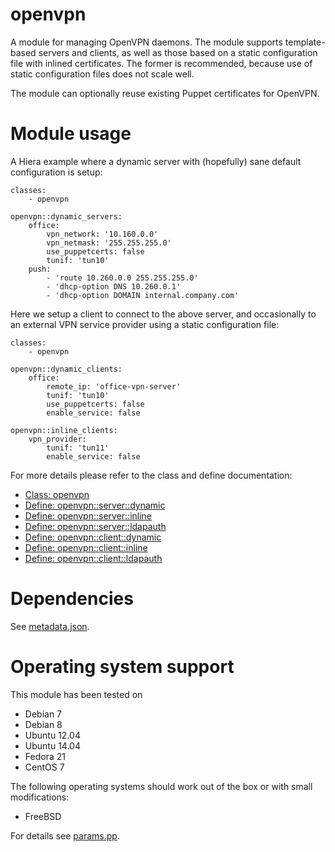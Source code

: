 openvpn
=======

A module for managing OpenVPN daemons. The module supports template-based 
servers and clients, as well as those based on a static configuration file with 
inlined certificates. The former is recommended, because use of static 
configuration files does not scale well.

The module can optionally reuse existing Puppet certificates for OpenVPN.

# Module usage

A Hiera example where a dynamic server with (hopefully) sane default 
configuration is setup:

    classes:
        - openvpn
    
    openvpn::dynamic_servers:
        office:
            vpn_network: '10.160.0.0'
            vpn_netmask: '255.255.255.0'
            use_puppetcerts: false
            tunif: 'tun10'
        push:
            - 'route 10.260.0.0 255.255.255.0'
            - 'dhcp-option DNS 10.260.0.1'
            - 'dhcp-option DOMAIN internal.company.com'

Here we setup a client to connect to the above server, and occasionally to an 
external VPN service provider using a static configuration file:

    classes:
        - openvpn
    
    openvpn::dynamic_clients:
        office:
            remote_ip: 'office-vpn-server'
            tunif: 'tun10'
            use_puppetcerts: false
            enable_service: false
    
    openvpn::inline_clients:
        vpn_provider:
            tunif: 'tun11'
            enable_service: false

For more details please refer to the class and define documentation:

* [Class: openvpn](manifests/init.pp)
* [Define: openvpn::server::dynamic](manifests/server/dynamic.pp)
* [Define: openvpn::server::inline](manifests/server/inline.pp)
* [Define: openvpn::server::ldapauth](manifests/server/ldapauth.pp)
* [Define: openvpn::client::dynamic](manifests/client/dynamic.pp)
* [Define: openvpn::client::inline](manifests/client/inline.pp)
* [Define: openvpn::client::ldapauth](manifests/client/ldapauth.pp)

# Dependencies

See [metadata.json](metadata.json).

# Operating system support

This module has been tested on

* Debian 7
* Debian 8
* Ubuntu 12.04
* Ubuntu 14.04
* Fedora 21
* CentOS 7

The following operating systems should work out of the box or with small
modifications:

* FreeBSD

For details see [params.pp](manifests/params.pp).

